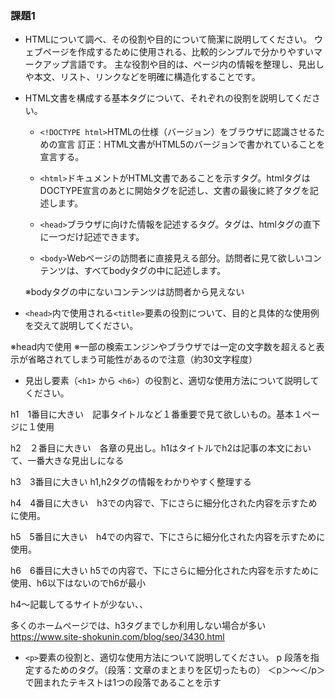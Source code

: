 ### 課題1

- HTMLについて調べ、その役割や目的について簡潔に説明してください。
ウェブページを作成するために使用される、比較的シンプルで分かりやすいマークアップ言語です。
主な役割や目的は、ページ内の情報を整理し、見出しや本文、リスト、リンクなどを明確に構造化することです。

- HTML文書を構成する基本タグについて、それぞれの役割を説明してください。
    - `<!DOCTYPE html>`HTMLの仕様（バージョン）をブラウザに認識させるための宣言
訂正：HTML文書がHTML5のバージョンで書かれていることを宣言する。

    - `<html>`ドキュメントがHTML文書であることを示すタグ。htmlタグはDOCTYPE宣言のあとに開始タグを記述し、文書の最後に終了タグを記述します。
    - `<head>`ブラウザに向けた情報を記述するタグ。<head>タグは、htmlタグの直下に一つだけ記述できます。
    - `<body>`Webページの訪問者に直接見える部分。訪問者に見て欲しいコンテンツは、すべてbodyタグの中に記述します。

    ※bodyタグの中にないコンテンツは訪問者から見えない

- `<head>`内で使用される`<title>`要素の役割について、目的と具体的な使用例を交えて説明してください。
<title>　
HTML文書のタイトルを示すタグ。
サイトのトップページで指定されるtitleはそのサイト名であるため、titleとして記述された内容はWebブラウザの上部タイトルバーや検索結果のタイトル、お気に入り（ブックマーク）に入れた時のタイトルとしても表示される

<head>
<title>はじめてのHTML！</title>
</head>

※head内で使用
※一部の検索エンジンやブラウザでは一定の文字数を超えると表示が省略されてしまう可能性があるので注意（約30文字程度）

- 見出し要素（`<h1>` から `<h6>`）の役割と、適切な使用方法について説明してください。

h1　1番目に大きい　記事タイトルなど１番重要で見て欲しいもの。基本１ページに１使用

h2　２番目に大きい　各章の見出し。h1はタイトルでh2は記事の本文において、一番大きな見出しになる

h3　3番目に大きい h1,h2タグの情報をわかりやすく整理する

h4　4番目に大きい　h3での内容で、下にさらに細分化された内容を示すために使用。

h5　5番目に大きい　h4での内容で、下にさらに細分化された内容を示すために使用。

h6　6番目に大きい  h5での内容で、下にさらに細分化された内容を示すために使用、h6以下はないのでh6が最小

h4〜記載してるサイトが少ない、、

多くのホームページでは、h3タグまでしか利用しない場合が多い
https://www.site-shokunin.com/blog/seo/3430.html

- `<p>`要素の役割と、適切な使用方法について説明してください。
p
段落を指定するためのタグ。（段落：文章のまとまりを区切ったもの）
＜p＞～＜/p＞で囲まれたテキストは1つの段落であることを示す
